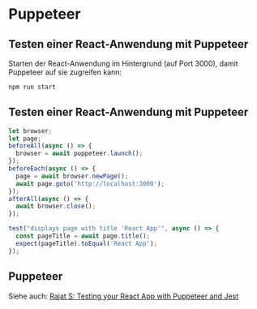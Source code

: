 # Puppeteer

## Testen einer React-Anwendung mit Puppeteer

Starten der React-Anwendung im Hintergrund (auf Port 3000), damit Puppeteer auf sie zugreifen kann:

```bash
npm run start
```

## Testen einer React-Anwendung mit Puppeteer

```js
let browser;
let page;
beforeAll(async () => {
  browser = await puppeteer.launch();
});
beforeEach(async () => {
  page = await browser.newPage();
  await page.goto('http://localhost:3000');
});
afterAll(async () => {
  await browser.close();
});

test("displays page with title 'React App'", async () => {
  const pageTitle = await page.title();
  expect(pageTitle).toEqual('React App');
});
```

## Puppeteer

Siehe auch: [Rajat S: Testing your React App with Puppeteer and Jest](https://blog.bitsrc.io/testing-your-react-app-with-puppeteer-and-jest-c72b3dfcde59)
